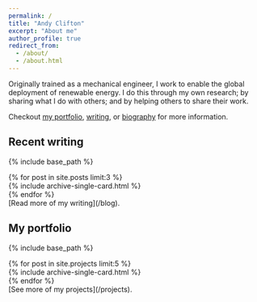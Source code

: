 ```yaml
---
permalink: /
title: "Andy Clifton"
excerpt: "About me"
author_profile: true
redirect_from: 
  - /about/
  - /about.html
---
```


Originally trained as a mechanical engineer, I work to enable the global deployment of renewable energy. I do this through my own research; by sharing what I do with others; and by helping others to share their work. 

Checkout [my portfolio](/projects), [writing](/blog), or [biography](/bio) for more information.


## Recent writing
{% include base_path %}
<div class="container">
<div class="row mb-1">
{% for post in site.posts limit:3 %}
<div class="col-12 col-md-6 col-lg-4 col-xl-4 mb-1 mx-0 px-1">
{% include archive-single-card.html %}
</div>
{% endfor %}
</div>
</div>
[Read more of my writing](/blog).

## My portfolio
{% include base_path %}
<div class="container">
<div class="row mb-3">
{% for post in site.projects limit:5 %}
<div class="col-12 col-md-6 col-lg-4 col-xl-4 mb-1 mx-0 px-1">
{% include archive-single-card.html %}
</div>
{% endfor %}
</div>
</div>
[See more of my projects](/projects).